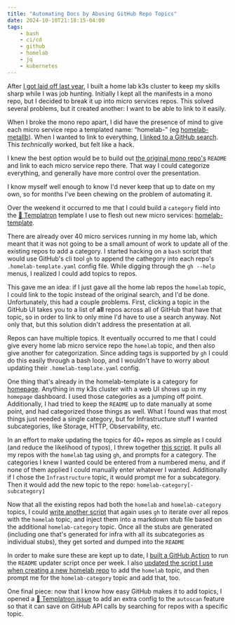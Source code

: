 ```yaml
---
title: "Automating Docs by Abusing GitHub Repo Topics"
date: 2024-10-10T21:18:15-04:00
tags:
    - bash
    - ci/cd
    - github
    - homelab
    - jq
    - kubernetes
---
```

After [I got laid off last year](https://charlesthomas.dev/blog/automating-myself-out-of-a-job-2024-01-06/),
I built a home lab k3s cluster to keep my skills sharp while I was job hunting.
Initially I kept all the manifests in a mono repo, but I decided to break it up into micro services repos.
This solved several problems, but it created another:
I want to be able to link to it easily.

When I broke the mono repo apart, I did have the presence of mind to give each micro service repo a templated name: “homelab-<service>” (eg [homelab-metallb](https://github.com/charlesthomas/homelab-metallb)).
When I wanted to link to everything, [I linked to a GitHub search](https://github.com/search?q=owner%3Acharlesthomas+homelab&type=repositories).
This *technically* worked, but felt like a hack.

I knew the best option would be to build out [the original mono repo's](https://github.com/charlesthomas/homelab) `README` and link to each micro service repo there.
That way I could categorize everything, and generally have more control over the presentation.

I know myself well enough to know I'd never keep that up to date on my own, so for months I've been chewing on the problem of automating it.

Over the weekend it occurred to me that I could build a `category` field into the [🤖 Templatron](https://github.com/charlesthomas/templatron) template I use to flesh out new micro services: [homelab-template](https://github.com/charlesthomas/homelab-template).

There are already over 40 micro services running in my home lab, which meant that it was not going to be a small amount of work to update all of the existing repos to add a category.
I started hacking on a `bash` script that would use GitHub's cli tool `gh` to append the cathegory into each repo's `.homelab-template.yaml` config file.
While digging through the `gh --help` menus, I realized I could add topics to repos.

This gave me an idea: if I just gave all the home lab repos the `homelab` topic, I could link to the topic instead of the original search, and I'd be done.
Unfortunately, this had a couple problems. First, clicking a topic in the GitHub UI takes you to a list of **all** repos across all of GitHub that have that topic, so in order to link to only mine I'd have to use a search anyway.
Not only that, but this solution didn't address the presentation at all.

Repos can have multiple topics.
It eventually occurred to me that I could give every home lab micro service repo the `homelab` topic, and then also give another for categorization.
Since adding tags is supported by `gh` I could do this easily through a bash loop, and I wouldn't have to worry about updating their `.homelab-template.yaml` config.

One thing that's already in the homelab-template is a category for [homepage](https://gethomepage.dev).
Anything in my k3s cluster with a web UI shows up in my `homepage`
 dashboard.
 I used those categories as a jumping off point.
 Additionally, I had tried to keep the `README` up to date manually at some point, and had categorized those things as well.
 What I found was that most things just needed a single category, but for Infrastructure stuff I wanted subcategories, like Storage, HTTP, Observability, etc.
 
 In an effort to make updating the topics for 40+ repos as simple as I could (and reduce the likelihood of typos), I threw together [this script](https://github.com/charlesthomas/steal-this-code/blob/main/bash/repo-topics.bash).
 It pulls all my repos with the `homelab` tag using `gh`, and prompts for a category.
 The categories I knew I wanted could be entered from a numbered menu, and if none of them applied I could manually enter whatever I wanted.
 Additionally if I chose the `Infrastructure` topic, it would prompt me for a subcategory.
 Then it would add the new topic to the repo: `homelab-category[-subcategory]`

Now that all the existing repos had both the `homelab` and `homelab-category` topics, I could [write another script](https://github.com/charlesthomas/homelab/blob/main/bin/generate_list.bash) that again uses `gh` to iterate over all repos with the `homelab` topic, and inject them into a markdown stub file based on the additional `homelab-category` topic.
Once all the stubs are generated (including one that's generated for infra with all its subcategories as individual stubs), they get sorted and dumped into the `README`

In order to make sure these are kept up to date, I [built a GitHub Action](https://github.com/charlesthomas/homelab/blob/main/.github/workflows/update-readme.yaml) to run the `README` updater script once per week.
I also [updated the script I use when creating a new homelab repo](https://github.com/charlesthomas/homelab-template/blob/main/bin/add-repo.bash#L19-L21) to add the `homelab` topic, and then prompt me for the `homelab-category` topic and add that, too.

One final piece: now that I know how easy GitHub makes it to add topics, I opened a [🤖 Templatron issue](https://github.com/charlesthomas/templatron/issues/83) to add an extra config to the `autoscan` feature so that it can save on GitHub API calls by searching for repos with a specific topic.
